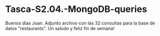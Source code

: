 # Tasca-S2.04.-MongoDB-queries

Buenos días Joan. Adjunto archivo con las 32 consultas para la base de datos "restaurants". Un saludo y feliz fin de semana!
